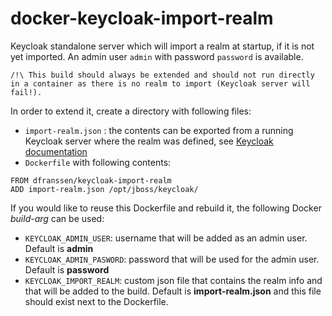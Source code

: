 # docker-keycloak-import-realm
Keycloak standalone server which will import a realm at startup, if it is not yet imported. An admin user `admin` with password `password` is available.

```
/!\ This build should always be extended and should not run directly in a container as there is no realm to import (Keycloak server will fail!).
```
In order to extend it, create a directory with following files:
* `import-realm.json` : the contents can be exported from a running Keycloak server where the realm was defined, see [Keycloak documentation](https://keycloak.github.io/docs/userguide/keycloak-server/html/export-import.html)
* `Dockerfile` with following contents:
```
FROM dfranssen/keycloak-import-realm
ADD import-realm.json /opt/jboss/keycloak/
```

If you would like to reuse this Dockerfile and rebuild it, the following Docker *build-arg* can be used:
* `KEYCLOAK_ADMIN_USER`: username that will be added as an admin user. Default is **admin**
* `KEYCLOAK_ADMIN_PASWORD`: password that will be used for the admin user. Default is **password**
* `KEYCLOAK_IMPORT_REALM`: custom json file that contains the realm info and that will be added to the build. Default is **import-realm.json** and this file should exist next to the Dockerfile.
